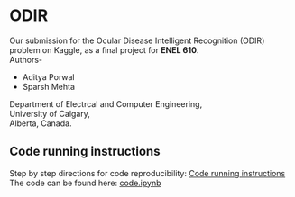 # ODIR
Our submission for the Ocular Disease Intelligent Recognition (ODIR) problem on Kaggle, as a final project for **ENEL 610**.  
Authors-
- Aditya Porwal
- Sparsh Mehta 

Department of Electrcal and Computer Engineering,  
University of Calgary,  
Alberta, Canada.

## Code running instructions
Step by step directions for code reproducibility: [Code running instructions](instructions.ipynb)  
The code can be found here: [code.ipynb](code.ipynb)

